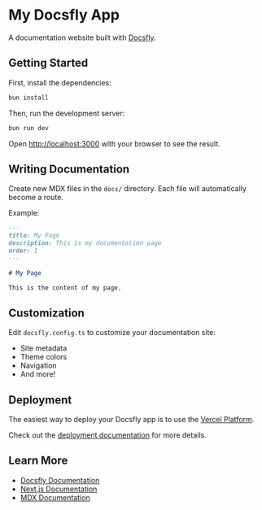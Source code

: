 # My Docsfly App

A documentation website built with [Docsfly](https://github.com/usedocsfly/docsfly).

## Getting Started

First, install the dependencies:

```bash
bun install
```

Then, run the development server:

```bash
bun run dev
```

Open [http://localhost:3000](http://localhost:3000) with your browser to see the result.

## Writing Documentation

Create new MDX files in the `docs/` directory. Each file will automatically become a route.

Example:

```markdown
---
title: My Page
description: This is my documentation page
order: 1
---

# My Page

This is the content of my page.
```

## Customization

Edit `docsfly.config.ts` to customize your documentation site:

- Site metadata
- Theme colors
- Navigation
- And more!

## Deployment

The easiest way to deploy your Docsfly app is to use the [Vercel Platform](https://vercel.com/new).

Check out the [deployment documentation](https://nextjs.org/docs/deployment) for more details.

## Learn More

- [Docsfly Documentation](https://docsfly.rai.bio)
- [Next.js Documentation](https://nextjs.org/docs)
- [MDX Documentation](https://mdxjs.com/)
